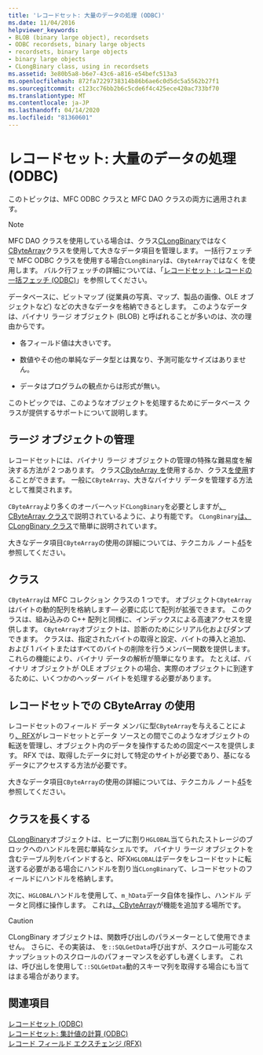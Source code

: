 ```yaml
---
title: 'レコードセット: 大量のデータの処理 (ODBC)'
ms.date: 11/04/2016
helpviewer_keywords:
- BLOB (binary large object), recordsets
- ODBC recordsets, binary large objects
- recordsets, binary large objects
- binary large objects
- CLongBinary class, using in recordsets
ms.assetid: 3e80b5a8-b6e7-43c6-a816-e54befc513a3
ms.openlocfilehash: 872fa7229738314b86b6ae6c0d5dc5a5562b27f1
ms.sourcegitcommit: c123cc76bb2b6c5cde6f4c425ece420ac733bf70
ms.translationtype: MT
ms.contentlocale: ja-JP
ms.lasthandoff: 04/14/2020
ms.locfileid: "81360601"
---
```

# <a name="recordset-working-with-large-data-items-odbc"></a>レコードセット: 大量のデータの処理 (ODBC)

このトピックは、MFC ODBC クラスと MFC DAO クラスの両方に適用されます。

> [!NOTE]
> MFC DAO クラスを使用している場合は、クラス[CLongBinary](../../mfc/reference/clongbinary-class.md)ではなく[CByteArray](../../mfc/reference/cbytearray-class.md)クラスを使用して大きなデータ項目を管理します。 一括行フェッチで MFC ODBC クラスを使用する場合`CLongBinary`は、`CByteArray`ではなく を使用します。 バルク行フェッチの詳細については、「[レコードセット : レコードの一括フェッチ (ODBC)](../../data/odbc/recordset-fetching-records-in-bulk-odbc.md)」を参照してください。

データベースに、ビットマップ (従業員の写真、マップ、製品の画像、OLE オブジェクトなど) などの大きなデータを格納できるとします。 このようなデータは、バイナリ ラージ オブジェクト (BLOB) と呼ばれることが多いのは、次の理由からです。

- 各フィールド値は大きいです。

- 数値やその他の単純なデータ型とは異なり、予測可能なサイズはありません。

- データはプログラムの観点からは形式が無い。

このトピックでは、このようなオブジェクトを処理するためにデータベース クラスが提供するサポートについて説明します。

## <a name="managing-large-objects"></a><a name="_core_managing_large_objects"></a>ラージ オブジェクトの管理

レコードセットには、バイナリ ラージ オブジェクトの管理の特殊な難易度を解決する方法が 2 つあります。 クラス[CByteArray を](../../mfc/reference/cbytearray-class.md)使用するか、クラス[を使用](../../mfc/reference/clongbinary-class.md)することができます。 一般に`CByteArray`、大きなバイナリ データを管理する方法として推奨されます。

`CByteArray`より多くのオーバーヘッド`CLongBinary`を必要としますが[、CByteArray クラス](#_core_the_cbytearray_class)で説明されているように、より有能です。 `CLongBinary`[は、CLongBinary クラス](#_core_the_clongbinary_class)で簡単に説明されています。

大きなデータ項目`CByteArray`の使用の詳細については、テクニカル ノート[45](../../mfc/tn045-mfc-database-support-for-long-varchar-varbinary.md)を参照してください。

## <a name="cbytearray-class"></a><a name="_core_the_cbytearray_class"></a>クラス

`CByteArray`は MFC コレクション クラスの 1 つです。 オブジェクト`CByteArray`はバイトの動的配列を格納します— 必要に応じて配列が拡張できます。 このクラスは、組み込みの C++ 配列と同様に、インデックスによる高速アクセスを提供します。 `CByteArray`オブジェクトは、診断のためにシリアル化およびダンプできます。 クラスは、指定されたバイトの取得と設定、バイトの挿入と追加、および 1 バイトまたはすべてのバイトの削除を行うメンバー関数を提供します。 これらの機能により、バイナリ データの解析が簡単になります。 たとえば、バイナリ オブジェクトが OLE オブジェクトの場合、実際のオブジェクトに到達するために、いくつかのヘッダー バイトを処理する必要があります。

## <a name="using-cbytearray-in-recordsets"></a><a name="_core_using_cbytearray_in_recordsets"></a>レコードセットでの CByteArray の使用

レコードセットのフィールド データ メンバに型`CByteArray`を与えることにより[、RFX](../../data/odbc/record-field-exchange-rfx.md)がレコードセットとデータ ソースとの間でこのようなオブジェクトの転送を管理し、オブジェクト内のデータを操作するための固定ベースを提供します。 RFX では、取得したデータに対して特定のサイトが必要であり、基になるデータにアクセスする方法が必要です。

大きなデータ項目`CByteArray`の使用の詳細については、テクニカル ノート[45](../../mfc/tn045-mfc-database-support-for-long-varchar-varbinary.md)を参照してください。

## <a name="clongbinary-class"></a><a name="_core_the_clongbinary_class"></a>クラスを長くする

[CLongBinary](../../mfc/reference/clongbinary-class.md)オブジェクトは、ヒープに割り`HGLOBAL`当てられたストレージのブロックへのハンドルを囲む単純なシェルです。 バイナリ ラージ オブジェクトを含むテーブル列をバインドすると、RFX`HGLOBAL`はデータをレコードセットに転送する必要がある場合にハンドルを割り当`CLongBinary`て、レコードセットのフィールドにハンドルを格納します。

次に、`HGLOBAL`ハンドルを使用して、`m_hData`データ自体を操作し、ハンドル データと同様に操作します。 これは[、CByteArray](../../mfc/reference/cbytearray-class.md)が機能を追加する場所です。

> [!CAUTION]
> CLongBinary オブジェクトは、関数呼び出しのパラメーターとして使用できません。 さらに、その実装は、 を`::SQLGetData`呼び出すが、スクロール可能なスナップショットのスクロールのパフォーマンスを必ずしも遅くします。 これは、呼び出しを使用して`::SQLGetData`動的スキーマ列を取得する場合にも当てはまる場合があります。

## <a name="see-also"></a>関連項目

[レコードセット (ODBC)](../../data/odbc/recordset-odbc.md)<br/>
[レコードセット: 集計値の計算 (ODBC)](../../data/odbc/recordset-obtaining-sums-and-other-aggregate-results-odbc.md)<br/>
[レコード フィールド エクスチェンジ (RFX)](../../data/odbc/record-field-exchange-rfx.md)
